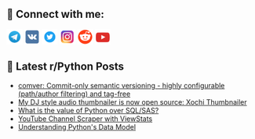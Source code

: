 ## 🔎 Connect with me:
[<img src="https://github.com/bullbesh/bullbesh/blob/main/images/Telegram.png" width="32" height="32" />](https://t.me/bullbesh)
[<img src="https://github.com/bullbesh/bullbesh/blob/main/images/VK.png" width="32" height="32" />](https://vk.com/bullbesh)
[<img src="https://github.com/bullbesh/bullbesh/blob/main/images/Twitter.png" width="32" height="32" />](https://twitter.com/bullbesh1)
[<img src="https://github.com/bullbesh/bullbesh/blob/main/images/Instagram.png" width="32" height="32" />](https://www.instagram.com/bullbesh)
[<img src="https://github.com/bullbesh/bullbesh/blob/main/images/Reddit.png" width="32" height="32" />](https://www.reddit.com/user/bullbesh)
[<img src="https://github.com/bullbesh/bullbesh/blob/main/images/YouTube.png" width="32" height="32" />](https://www.youtube.com/channel/UCtfjRs6uzgq5mfm8S06WTcg)

## 📕 Latest r/Python Posts
<!-- BLOG-POST-LIST:START -->
- [comver: Commit-only semantic versioning - highly configurable &lpar;path/author filtering&rpar; and tag-free](https://www.reddit.com/r/Python/comments/1me9egq/comver_commitonly_semantic_versioning_highly/)
- [My DJ style audio thumbnailer is now open source: Xochi Thumbnailer](https://www.reddit.com/r/Python/comments/1me95d2/my_dj_style_audio_thumbnailer_is_now_open_source/)
- [What is the value of Python over SQL/SAS?](https://www.reddit.com/r/Python/comments/1me8zv2/what_is_the_value_of_python_over_sqlsas/)
- [YouTube Channel Scraper with ViewStats](https://www.reddit.com/r/Python/comments/1me7h8x/youtube_channel_scraper_with_viewstats/)
- [Understanding Python&#39;s Data Model](https://www.reddit.com/r/Python/comments/1me3iio/understanding_pythons_data_model/)
<!-- BLOG-POST-LIST:END -->
